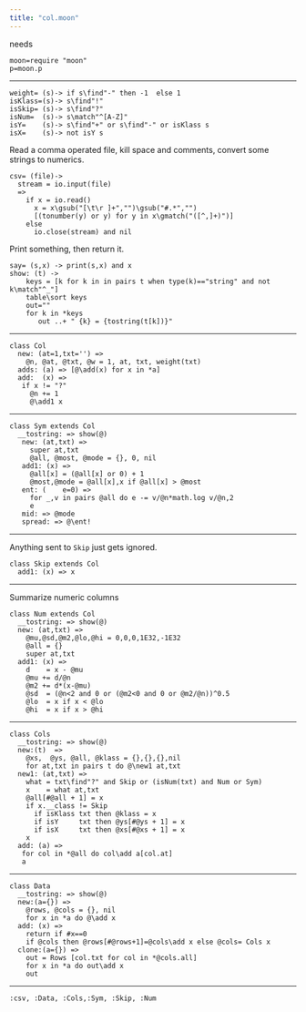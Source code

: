 ```yaml
---
title: "col.moon"
---
```



needs

```moonscript
moon=require "moon"
p=moon.p
```

-----------------------------------------

```moonscript
weight= (s)-> if s\find"-" then -1  else 1
isKlass=(s)-> s\find"!"
isSkip= (s)-> s\find"?"
isNum=  (s)-> s\match"^[A-Z]"
isY=    (s)-> s\find"+" or s\find"-" or isKlass s 
isX=    (s)-> not isY s
```

Read a comma operated file, kill space and comments,
convert some strings to numerics. 

```moonscript
csv= (file)->
  stream = io.input(file)
  =>
    if x = io.read()
      x = x\gsub("[\t\r ]+","")\gsub("#.*","")
      [(tonumber(y) or y) for y in x\gmatch("([^,]+)")]
    else
      io.close(stream) and nil
```

Print something, then return it.

```moonscript
say= (s,x) -> print(s,x) and x
show: (t) ->
    keys = [k for k in in pairs t when type(k)=="string" and not k\match"^_"]
    table\sort keys
    out=""
    for k in *keys
       out ..+ " {k} = {tostring(t[k])}"
```

----------------------------

```moonscript
class Col
  new: (at=1,txt='') => 
    @n, @at, @txt, @w = 1, at, txt, weight(txt)
  adds: (a) => [@\add(x) for x in *a]
  add:  (x) =>
   if x != "?" 
     @n += 1
     @\add1 x
```

---------------------------

```moonscript
class Sym extends Col
  __tostring: => show(@)
   new: (at,txt) =>
     super at,txt
     @all, @most, @mode = {}, 0, nil
   add1: (x) =>
     @all[x] = (@all[x] or 0) + 1
     @most,@mode = @all[x],x if @all[x] > @most
   ent: (    e=0) =>
     for _,v in pairs @all do e -= v/@n*math.log v/@n,2
     e
   mid: => @mode
   spread: => @\ent!
```

---------------------------
Anything sent to `Skip` just gets ignored.

```moonscript
class Skip extends Col
  add1: (x) => x
```

---------------------------
Summarize numeric columns

```moonscript
class Num extends Col
  __tostring: => show(@)
  new: (at,txt) =>
    @mu,@sd,@m2,@lo,@hi = 0,0,0,1E32,-1E32
    @all = {}
    super at,txt
  add1: (x) =>
    d    = x - @mu
    @mu += d/@n
    @m2 += d*(x-@mu)
    @sd  = (@n<2 and 0 or (@m2<0 and 0 or @m2/@n))^0.5
    @lo  = x if x < @lo
    @hi  = x if x > @hi
```

------------------------------

```moonscript
class Cols
  __tostring: => show(@)
  new:(t)  =>
    @xs,  @ys, @all, @klass = {},{},{},nil
    for at,txt in pairs t do @\new1 at,txt
  new1: (at,txt) =>
    what = txt\find"?" and Skip or (isNum(txt) and Num or Sym)
    x    = what at,txt
    @all[#@all + 1] = x
    if x.__class != Skip
      if isKlass txt then @klass = x
      if isY     txt then @ys[#@ys + 1] = x
      if isX     txt then @xs[#@xs + 1] = x
    x
  add: (a) => 
   for col in *@all do col\add a[col.at]
   a
```

------------------------------

```moonscript
class Data
  __tostring: => show(@)
  new:(a={}) =>
    @rows, @cols = {}, nil
    for x in *a do @\add x
  add: (x) => 
    return if #x==0
    if @cols then @rows[#@rows+1]=@cols\add x else @cols= Cols x
  clone:(a={}) =>
    out = Rows [col.txt for col in *@cols.all] 
    for x in *a do out\add x
    out
```

------------------------------------

```moonscript
:csv, :Data, :Cols,:Sym, :Skip, :Num
```
